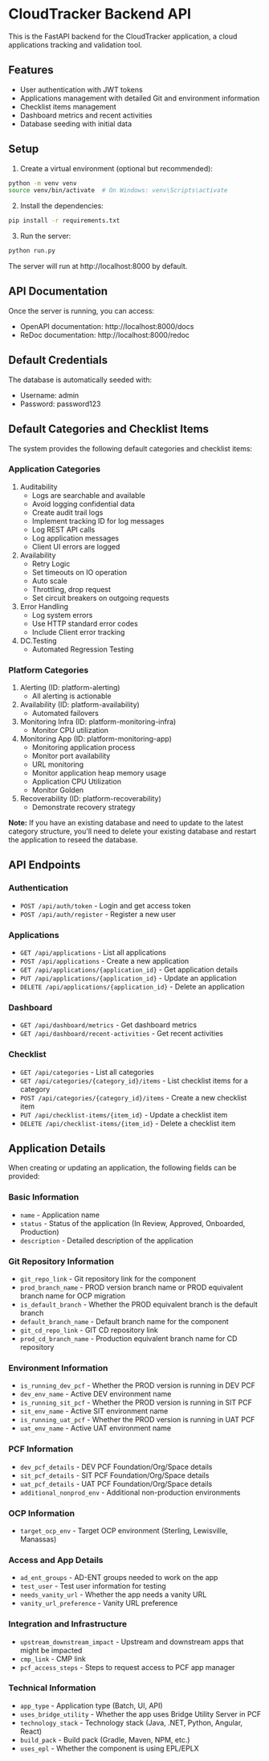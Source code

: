 # CloudTracker Backend API

This is the FastAPI backend for the CloudTracker application, a cloud applications tracking and validation tool.

## Features

- User authentication with JWT tokens
- Applications management with detailed Git and environment information
- Checklist items management
- Dashboard metrics and recent activities
- Database seeding with initial data

## Setup

1. Create a virtual environment (optional but recommended):

```bash
python -m venv venv
source venv/bin/activate  # On Windows: venv\Scripts\activate
```

2. Install the dependencies:

```bash
pip install -r requirements.txt
```

3. Run the server:

```bash
python run.py
```

The server will run at http://localhost:8000 by default.

## API Documentation

Once the server is running, you can access:

- OpenAPI documentation: http://localhost:8000/docs
- ReDoc documentation: http://localhost:8000/redoc

## Default Credentials

The database is automatically seeded with:

- Username: admin
- Password: password123

## Default Categories and Checklist Items

The system provides the following default categories and checklist items:

### Application Categories
1. Auditability
   - Logs are searchable and available
   - Avoid logging confidential data
   - Create audit trail logs
   - Implement tracking ID for log messages
   - Log REST API calls
   - Log application messages
   - Client UI errors are logged
2. Availability
   - Retry Logic
   - Set timeouts on IO operation
   - Auto scale
   - Throttling, drop request
   - Set circuit breakers on outgoing requests
3. Error Handling
   - Log system errors
   - Use HTTP standard error codes
   - Include Client error tracking
4. DC.Testing
   - Automated Regression Testing

### Platform Categories
1. Alerting (ID: platform-alerting)
   - All alerting is actionable
2. Availability (ID: platform-availability)
   - Automated failovers
3. Monitoring Infra (ID: platform-monitoring-infra)
   - Monitor CPU utilization
4. Monitoring App (ID: platform-monitoring-app)
   - Monitoring application process
   - Monitor port availability
   - URL monitoring
   - Monitor application heap memory usage
   - Application CPU Utilization
   - Monitor Golden
5. Recoverability (ID: platform-recoverability)
   - Demonstrate recovery strategy

**Note:** If you have an existing database and need to update to the latest category structure, you'll need to delete your existing database and restart the application to reseed the database.

## API Endpoints

### Authentication

- `POST /api/auth/token` - Login and get access token
- `POST /api/auth/register` - Register a new user

### Applications

- `GET /api/applications` - List all applications
- `POST /api/applications` - Create a new application
- `GET /api/applications/{application_id}` - Get application details
- `PUT /api/applications/{application_id}` - Update an application
- `DELETE /api/applications/{application_id}` - Delete an application

### Dashboard

- `GET /api/dashboard/metrics` - Get dashboard metrics
- `GET /api/dashboard/recent-activities` - Get recent activities

### Checklist

- `GET /api/categories` - List all categories
- `GET /api/categories/{category_id}/items` - List checklist items for a category
- `POST /api/categories/{category_id}/items` - Create a new checklist item
- `PUT /api/checklist-items/{item_id}` - Update a checklist item
- `DELETE /api/checklist-items/{item_id}` - Delete a checklist item

## Application Details

When creating or updating an application, the following fields can be provided:

### Basic Information
- `name` - Application name
- `status` - Status of the application (In Review, Approved, Onboarded, Production)
- `description` - Detailed description of the application

### Git Repository Information
- `git_repo_link` - Git repository link for the component
- `prod_branch_name` - PROD version branch name or PROD equivalent branch name for OCP migration
- `is_default_branch` - Whether the PROD equivalent branch is the default branch
- `default_branch_name` - Default branch name for the component
- `git_cd_repo_link` - GIT CD repository link
- `prod_cd_branch_name` - Production equivalent branch name for CD repository

### Environment Information
- `is_running_dev_pcf` - Whether the PROD version is running in DEV PCF
- `dev_env_name` - Active DEV environment name
- `is_running_sit_pcf` - Whether the PROD version is running in SIT PCF
- `sit_env_name` - Active SIT environment name
- `is_running_uat_pcf` - Whether the PROD version is running in UAT PCF
- `uat_env_name` - Active UAT environment name

### PCF Information
- `dev_pcf_details` - DEV PCF Foundation/Org/Space details
- `sit_pcf_details` - SIT PCF Foundation/Org/Space details
- `uat_pcf_details` - UAT PCF Foundation/Org/Space details
- `additional_nonprod_env` - Additional non-production environments

### OCP Information
- `target_ocp_env` - Target OCP environment (Sterling, Lewisville, Manassas)

### Access and App Details
- `ad_ent_groups` - AD-ENT groups needed to work on the app
- `test_user` - Test user information for testing
- `needs_vanity_url` - Whether the app needs a vanity URL
- `vanity_url_preference` - Vanity URL preference

### Integration and Infrastructure
- `upstream_downstream_impact` - Upstream and downstream apps that might be impacted
- `cmp_link` - CMP link
- `pcf_access_steps` - Steps to request access to PCF app manager

### Technical Information
- `app_type` - Application type (Batch, UI, API)
- `uses_bridge_utility` - Whether the app uses Bridge Utility Server in PCF
- `technology_stack` - Technology stack (Java, .NET, Python, Angular, React)
- `build_pack` - Build pack (Gradle, Maven, NPM, etc.)
- `uses_epl` - Whether the component is using EPL/EPLX 